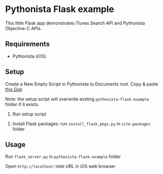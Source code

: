 # Pythonista Flask example

This little Flask app demonstrates iTunes Search API and Pythonista Objective-C APIs.

## Requirements

* Pythonista (iOS)

## Setup

Create a New Empty Script in Pythonista to Documents root. Copy & paste [this Gist](https://gist.github.com/jlehikoinen/ebbb77b366d908243ad6).

Note: the setup script will overwrite exsting `pythonista-flask-example` folder if it exists.

1. Run setup script

2. Install Flask packages: run `install_flask_pkgs.py` in `site-packages` folder

## Usage

Run `flask_server.py` in `pythonista-flask-example` folder

Open `http://localhost:5000` URL in iOS web browser
